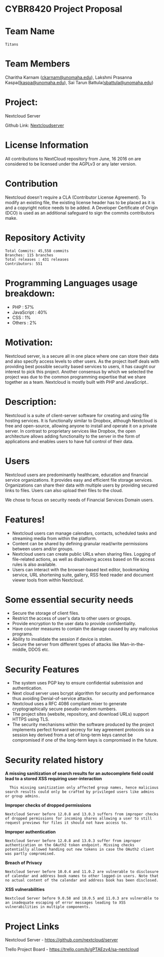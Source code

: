 # CYBR8420 Project Proposal

# Team Name 
```
Titans
```
# Team Members 

Charitha Karnam (ckarnam@unomaha.edu), Lakshmi Prasanna Kaspa(lkaspa@unomaha.edu), Sai Tarun Battula(sbattula@unomaha.edu)

# Project: 

Nextcloud Server 


Github Link: [Nextcloudserver](https://github.com/nextcloud/server)

# License Information

All contributions to NextCloud repository from June, 16 2016 on are considered to be licensed under the AGPLv3 or any later version.

# Contribution

Nextcloud doesn't require a CLA (Contributor License Agreement). To modify an existing file, the existing license header has to be placed as it is and a copyright notice needs to be added. A Developer Certificate of Origin (DCO) is used as an additional safeguard to sign the commits contributors make.

# Repository Activity
```
Total Commits: 45,558 commits
Branches: 115 branches
Total releases : 431 releases
Contributors: 551
```
# Programming Languages usage breakdown:

  - PHP : 57%
  - JavaScript : 40%
  - CSS : 1%
  - Others : 2%

# Motivation:

Nextcloud server, is a secure all in one place where one can store their data and also specify access levels to other users. As the project itself deals with providing best possible security based services to users, it has caught our interest to pick this project. Another consensus by which we selected the project was due to the common programming expertise that we share together as a team. Nextcloud is mostly built with PHP and JavaScript..

# Description:

Nextcloud is a suite of client-server software for creating and using file hosting services. It is functionally similar to Dropbox, although Nextcloud is free and open-source, allowing anyone to install and operate it on a private server. In contrast to proprietary services like Dropbox, the open architecture allows adding functionality to the server in the form of applications and enables users to have full control of their data.
  
# Users

Nextcloud users are predominantly healthcare, education and financial service organizations. It provides easy and efficient file storage services. Organizations can share their data with multiple users by providing secured links to files. Users can also upload their files to the cloud.

We chose to focus on security needs of Financial Services Domain users.

# Features!
  - Nextcloud users can manage calendars, contacts, scheduled tasks and streaming media  from within the platform.
  - Content can be shared by defining granular read/write permissions between users and/or groups.
  - Nextcloud users can create public URLs when sharing files. Logging of file-related actions, as well as disallowing access based on file access rules is also available.
  - Users can interact with the browser-based text editor, bookmarking service, URL shortening suite, gallery, RSS feed reader and document viewer tools from within Nextcloud.
  
   
# Some essential security needs

  - Secure the storage of client files.
  - Restrict the access of user's data to other users or groups.
  - Provide encryption to the user data to provide confidentiality.
  - Have counter measures to contain the damage caused by any malicoius programs.
  - Ability to invalidate the session if device is stolen.
  - Secure the server from different types of attacks like Man-in-the-middle, DDOS etc.
  
 # Security Features

  - The system uses PGP key to ensure confidential submission and authentication.
  - Next cloud server uses bcrypt algorithm for security and performance thus avoiding Denial-of-service attacks.
  - Nextcloud uses a RFC 4086 compliant mixer to generate cryptographically secure pseudo-random numbers.
  - The project sites (website, repository, and download URLs) support HTTPS using TLS.
  - The security mechanisms within the software produced by the project implements perfect forward secrecy for key agreement protocols   so a session key derived from a set of long-term keys cannot be compromised if one of the long-term keys is compromised in the future.

# Security related history

 **A missing sanitization of search results for an autocomplete field could lead to a stored XSS requiring user-interaction**
        
      This missing sanitization only affected group names, hence malicious search results could only be crafted by privileged users like admins or group admins.

**Improper checks of dropped permissions**

    Nextcloud Server before 12.0.8 and 13.0.3 suffers from improper checks of dropped permissions for incoming shares allowing a user to still request previews for files it should not have access to.

**Improper authentication**

    Nextcloud Server before 12.0.8 and 13.0.3 suffer from improper authentication on the OAuth2 token endpoint. Missing checks potentially allowed handing out new tokens in case the OAuth2 client was partly compromised.

**Breach of Privacy**
    
    Nextcloud Server before 10.0.4 and 11.0.2 are vulnerable to disclosure of calendar and address book names to other logged-in users. Note that no actual content of the calendar and address book has been disclosed.
    
**XSS vulnerabilities**
    
    Nextcloud Server before 9.0.58 and 10.0.5 and 11.0.3 are vulnerable to an inadequate escaping of error messages leading to XSS vulnerabilities in multiple components.

# Project Links

Nextcloud Server - https://github.com/nextcloud/server

Trello Project Board - https://trello.com/b/gPTAEzv4/sa-nextcloud


